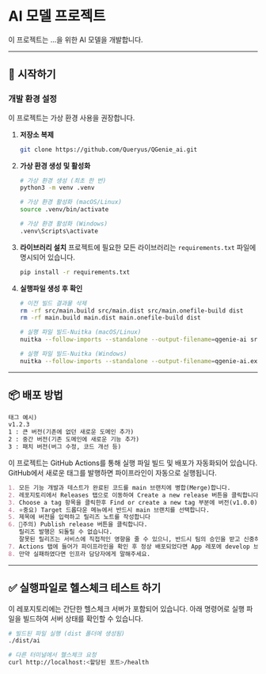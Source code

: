 # AI 모델 프로젝트

이 프로젝트는 ...을 위한 AI 모델을 개발합니다.

---

## 🚀 시작하기

### **개발 환경 설정**

이 프로젝트는 가상 환경 사용을 권장합니다.

1.  **저장소 복제**
    ```bash
    git clone https://github.com/Queryus/QGenie_ai.git
    ```

2.  **가상 환경 생성 및 활성화**
    ```bash
    # 가상 환경 생성 (최초 한 번)
    python3 -m venv .venv

    # 가상 환경 활성화 (macOS/Linux)
    source .venv/bin/activate
    
    # 가상 환경 활성화 (Windows)
    .venv\Scripts\activate
    ```

3.  **라이브러리 설치**
    프로젝트에 필요한 모든 라이브러리는 `requirements.txt` 파일에 명시되어 있습니다.
    ```bash
    pip install -r requirements.txt
    ```

4.  **실행파일 생성 후 확인**
    ```bash
    # 이전 빌드 결과물 삭제
    rm -rf src/main.build src/main.dist src/main.onefile-build dist
    rm -rf main.build main.dist main.onefile-build dist
    
    # 실행 파일 빌드-Nuitka (macOS/Linux)
    nuitka --follow-imports --standalone --output-filename=qgenie-ai src/main.py
    
    # 실행 파일 빌드-Nuitka (Windows)
    nuitka --follow-imports --standalone --output-filename=qgenie-ai.exe src/main.py
    ```

---

## 📦 배포 방법

~~~markdown
태그 예시)  
v1.2.3  
1 : 큰 버전(기존에 없던 새로운 도메인 추가)  
2 : 중간 버전(기존 도메인에 새로운 기능 추가)  
3 : 패치 버전(버그 수정, 코드 개선 등)  
~~~

이 프로젝트는 GitHub Actions를 통해 실행 파일 빌드 및 배포가 자동화되어 있습니다.
GitHub에서 새로운 태그를 발행하면 파이프라인이 자동으로 실행됩니다.

~~~markdown
1. 모든 기능 개발과 테스트가 완료된 코드를 main 브랜치에 병합(Merge)합니다.
2. 레포지토리에서 Releases 탭으로 이동하여 Create a new release 버튼을 클릭합니다.
3. Choose a tag 항목을 클릭한후 Find or create a new tag 부분에 버전(v1.0.0)과 같이 새로운 버전 태그를 입력하고 아래 Create new tag를 클릭하여 태그를 생성합니다.
4. ⭐중요) Target 드롭다운 메뉴에서 반드시 main 브랜치를 선택합니다.
5. 제목에 버전을 입력하고 릴리즈 노트를 작성합니다
6. 🚨주의) Publish release 버튼을 클릭합니다.
   릴리즈 발행은 되돌릴 수 없습니다.
   잘못된 릴리즈는 서비스에 직접적인 영향을 줄 수 있으니, 반드시 팀의 승인을 받고 신중하게 진행해 주십시오.
7. Actions 탭에 들어가 파이프라인을 확인 후 정상 배포되었다면 App 레포에 develop 브랜치에서 실행 파일을 확인합니다.
8. 만약 실패하였다면 인프라 담당자에게 말해주세요.
~~~


---

## ✅ 실행파일로 헬스체크 테스트 하기

이 레포지토리에는 간단한 헬스체크 서버가 포함되어 있습니다. 아래 명령어로 실행 파일을 빌드하여 서버 상태를 확인할 수 있습니다.

```bash
# 빌드된 파일 실행 (dist 폴더에 생성됨)
./dist/ai

# 다른 터미널에서 헬스체크 요청
curl http://localhost:<할당된 포트>/health
```